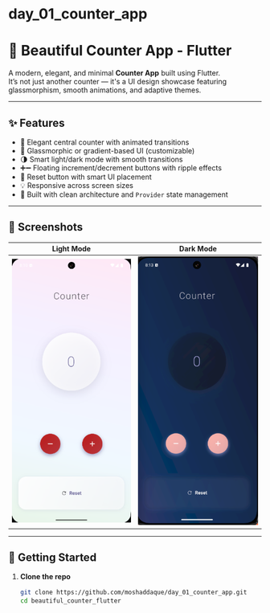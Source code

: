 # day_01_counter_app

# 🌟 Beautiful Counter App - Flutter

A modern, elegant, and minimal **Counter App** built using Flutter.  
It’s not just another counter — it's a UI design showcase featuring glassmorphism, smooth animations, and adaptive themes.

---

## ✨ Features

- 🔢 Elegant central counter with animated transitions
- 🎨 Glassmorphic or gradient-based UI (customizable)
- 🌗 Smart light/dark mode with smooth transitions
- ➕➖ Floating increment/decrement buttons with ripple effects
- 🔄 Reset button with smart UI placement
- 💡 Responsive across screen sizes
- 🧠 Built with clean architecture and `Provider` state management

---

## 📸 Screenshots

| Light Mode | Dark Mode |
|------------|-----------|
| ![light](assets/images/screenshot_light.png) | ![dark](assets/images/screenshot_dark.png) |

---

## 🚀 Getting Started

1. **Clone the repo**
   ```bash
   git clone https://github.com/moshaddaque/day_01_counter_app.git
   cd beautiful_counter_flutter
